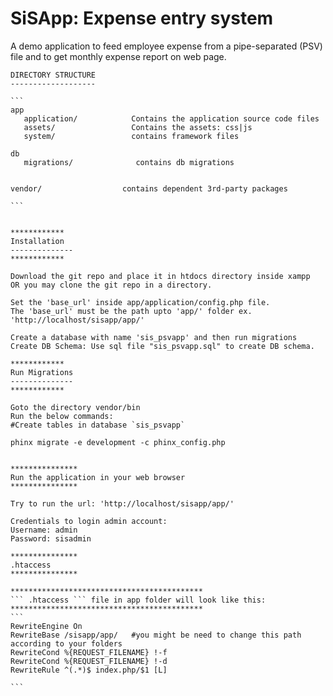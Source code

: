 SiSApp: Expense entry system
===============================

 A demo application to feed employee expense from a pipe-separated (PSV) file and to get monthly expense report on web page.
 ```````````````````````````````````````````````
DIRECTORY STRUCTURE
-------------------

```
app
    application/            Contains the application source code files
    assets/                 Contains the assets: css|js
    system/                 contains framework files

db
    migrations/              contains db migrations


vendor/                  contains dependent 3rd-party packages

```


************
Installation
--------------
************

Download the git repo and place it in htdocs directory inside xampp
OR you may clone the git repo in a directory.

Set the 'base_url' inside app/application/config.php file.
The 'base_url' must be the path upto 'app/' folder ex. 'http://localhost/sisapp/app/'

Create a database with name 'sis_psvapp' and then run migrations
Create DB Schema: Use sql file "sis_psvapp.sql" to create DB schema.

************
Run Migrations
--------------
************

Goto the directory vendor/bin
Run the below commands:
#Create tables in database `sis_psvapp`

phinx migrate -e development -c phinx_config.php


***************
Run the application in your web browser
***************

Try to run the url: 'http://localhost/sisapp/app/'

Credentials to login admin account:
Username: admin
Password: sisadmin

***************
.htaccess
***************

*******************************************
``` .htaccess ``` file in app folder will look like this:
*******************************************
```
RewriteEngine On
RewriteBase /sisapp/app/   #you might be need to change this path according to your folders
RewriteCond %{REQUEST_FILENAME} !-f
RewriteCond %{REQUEST_FILENAME} !-d
RewriteRule ^(.*)$ index.php/$1 [L]

```
